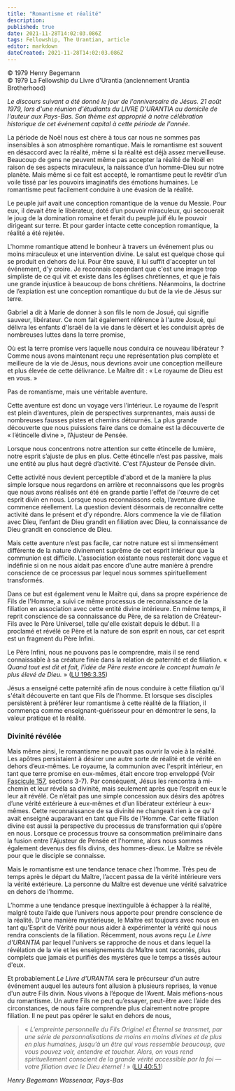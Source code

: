 ```yaml
---
title: "Romantisme et réalité"
description: 
published: true
date: 2021-11-28T14:02:03.086Z
tags: Fellowship, The Urantian, article
editor: markdown
dateCreated: 2021-11-28T14:02:03.086Z
---
```


<p class="v-card v-sheet theme--light gray lighten-3 px-2">© 1979 Henry Begemann<br>© 1979 La Fellowship du Livre d'Urantia (anciennement Urantia Brotherhood)</p>


_Le discours suivant a été donné le jour de l'anniversaire de Jésus. 21 août 1979, lors d'une réunion d'étudiants du LIVRE D'URANTIA au domicile de l'auteur aux Pays-Bas. Son thème est approprié à notre célébration historique de cet événement capital à cette période de l'année._

La période de Noël nous est chère à tous car nous ne sommes pas insensibles à son atmosphère romantique. Mais le romantisme est souvent en désaccord avec la réalité, même si la réalité est déjà assez merveilleuse. Beaucoup de gens ne peuvent même pas accepter la réalité de Noël en raison de ses aspects miraculeux, la naissance d’un homme-Dieu sur notre planète. Mais même si ce fait est accepté, le romantisme peut le revêtir d’un voile tissé par les pouvoirs imaginatifs des émotions humaines. Le romantisme peut facilement conduire à une évasion de la réalité.

Le peuple juif avait une conception romantique de la venue du Messie. Pour eux, il devait être le libérateur, doté d’un pouvoir miraculeux, qui secouerait le joug de la domination romaine et ferait du peuple juif élu le pouvoir dirigeant sur terre. Et pour garder intacte cette conception romantique, la réalité a été rejetée.

L'homme romantique attend le bonheur à travers un événement plus ou moins miraculeux et une intervention divine. Le salut est quelque chose qui se produit en dehors de lui. Pour être sauvé, il lui suffit d'accepter un tel événement, d'y croire. Je reconnais cependant que c'est une image trop simpliste de ce qui vit et existe dans les églises chrétiennes, et que je fais une grande injustice à beaucoup de bons chrétiens. Néanmoins, la doctrine de l’expiation est une conception romantique du but de la vie de Jésus sur terre.

Gabriel a dit à Marie de donner à son fils le nom de Josué, qui signifie sauveur, libérateur. Ce nom fait également référence à l'autre Josué, qui délivra les enfants d'Israël de la vie dans le désert et les conduisit après de nombreuses luttes dans la terre promise,

Où est la terre promise vers laquelle nous conduira ce nouveau libérateur ? Comme nous avons maintenant reçu une représentation plus complète et meilleure de la vie de Jésus, nous devrions avoir une conception meilleure et plus élevée de cette délivrance. Le Maître dit : « Le royaume de Dieu est en vous. »

Pas de romantisme, mais une véritable aventure.

Cette aventure est donc un voyage vers l’intérieur. Le royaume de l’esprit est plein d’aventures, plein de perspectives surprenantes, mais aussi de nombreuses fausses pistes et chemins détournés. La plus grande découverte que nous puissions faire dans ce domaine est la découverte de « l’étincelle divine », l’Ajusteur de Pensée.

Lorsque nous concentrons notre attention sur cette étincelle de lumière, notre esprit s’ajuste de plus en plus. Cette étincelle n’est pas passive, mais une entité au plus haut degré d’activité. C'est l'Ajusteur de Pensée divin.

Cette activité nous devient perceptible d'abord et de la manière la plus simple lorsque nous regardons en arrière et reconnaissons que les progrès que nous avons réalisés ont été en grande partie l'effet de l'œuvre de cet esprit divin en nous. Lorsque nous reconnaissons cela, l’aventure divine commence réellement. La question devient désormais de reconnaître cette activité dans le présent et d’y répondre. Alors commence la vie de filiation avec Dieu, l’enfant de Dieu grandit en filiation avec Dieu, la connaissance de Dieu grandit en conscience de Dieu.

Mais cette aventure n’est pas facile, car notre nature est si immensément différente de la nature divinement suprême de cet esprit intérieur que la communion est difficile. L'association existante nous resterait donc vague et indéfinie si on ne nous aidait pas encore d'une autre manière à prendre conscience de ce processus par lequel nous sommes spirituellement transformés.

Dans ce but est également venu le Maître qui, dans sa propre expérience de Fils de l'Homme, a suivi ce même processus de reconnaissance de la filiation en association avec cette entité divine intérieure. En même temps, il reprit conscience de sa connaissance du Père, de sa relation de Créateur-Fils avec le Père Universel, telle qu'elle existait depuis le début. Il a proclamé et révélé ce Père et la nature de son esprit en nous, car cet esprit est un fragment du Père Infini.

Le Père Infini, nous ne pouvons pas le comprendre, mais il se rend connaissable à sa créature finie dans la relation de paternité et de filiation. « _Quand tout est dit et fait, l’idée de Père reste encore le concept humain le plus élevé de Dieu._ » ([LU 196:3.35](/fr/The_Urantia_Book/196#p3_35))

Jésus a enseigné cette paternité afin de nous conduire à cette filiation qu'il s'était découverte en tant que Fils de l'homme. Et lorsque ses disciples persistèrent à préférer leur romantisme à cette réalité de la filiation, il commença comme enseignant-guérisseur pour en démontrer le sens, la valeur pratique et la réalité.

### Divinité révélée

Mais même ainsi, le romantisme ne pouvait pas ouvrir la voie à la réalité. Les apôtres persistaient à désirer une autre sorte de réalité et de vérité en dehors d’eux-mêmes. Le royaume, la communion avec l'esprit intérieur, en tant que terre promise en eux-mêmes, était encore trop enveloppé (Voir [Fascicule 157](/fr/The_Urantia_Book/157), sections 3-7). Par conséquent, Jésus les rencontra à mi-chemin et leur révéla sa divinité, mais seulement après que l’esprit en eux le leur ait révélé. Ce n’était pas une simple concession aux désirs des apôtres d’une vérité extérieure à eux-mêmes et d’un libérateur extérieur à eux-mêmes. Cette reconnaissance de sa divinité ne changeait rien à ce qu'il avait enseigné auparavant en tant que Fils de l'Homme. Car cette filiation divine est aussi la perspective du processus de transformation qui s’opère en nous. Lorsque ce processus trouve sa consommation préliminaire dans la fusion entre l'Ajusteur de Pensée et l'homme, alors nous sommes également devenus des fils divins, des hommes-dieux. Le Maître se révèle pour que le disciple se connaisse.

Mais le romantisme est une tendance tenace chez l’homme. Très peu de temps après le départ du Maître, l’accent passa de la vérité intérieure vers la vérité extérieure. La personne du Maître est devenue une vérité salvatrice en dehors de l’homme.

L’homme a une tendance presque inextinguible à échapper à la réalité, malgré toute l’aide que l’univers nous apporte pour prendre conscience de la réalité. D'une manière mystérieuse, le Maître est toujours avec nous en tant qu'Esprit de Vérité pour nous aider à expérimenter la vérité qui nous rendra conscients de la filiation. Récemment, nous avons reçu _Le Livre d'URANTIA_ par lequel l'univers se rapproche de nous et dans lequel la révélation de la vie et les enseignements du Maître sont racontés, plus complets que jamais et purifiés des mystères que le temps a tissés autour d'eux.

Et probablement _Le Livre d'URANTIA_ sera le précurseur d'un autre événement auquel les auteurs font allusion à plusieurs reprises, la venue d'un autre Fils divin. Nous vivons à l’époque de l’Avent. Mais méfions-nous du romantisme. Un autre Fils ne peut qu’essayer, peut-être avec l’aide des circonstances, de nous faire comprendre plus clairement notre propre filiation. Il ne peut pas opérer le salut en dehors de nous,

> « _L’empreinte personnelle du Fils Originel et Éternel se transmet, par une série de personnalisations de moins en moins divines et de plus en plus humaines, jusqu’à un être qui vous ressemble beaucoup, que vous pouvez voir, entendre et toucher. Alors, on vous rend spirituellement conscient de la grande vérité accessible par la foi — votre filiation avec le Dieu éternel !_ » ([LU 40:5.1](/fr/The_Urantia_Book/40#p5_1))

_Henry Begemann_
_Wassenaar, Pays-Bas_

